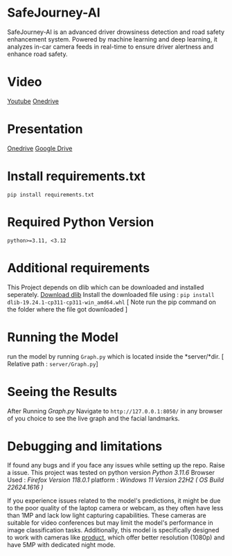 # SafeJourney-AI
SafeJourney-AI is an advanced driver drowsiness detection and road safety enhancement system. Powered by machine learning and deep learning, it analyzes in-car camera feeds in real-time to ensure driver alertness and enhance road safety. 

# Video
[Youtube](https://youtu.be/rqU9VOm5JgM)
[Onedrive](https://1drv.ms/v/s!Ag-zNH1pNyxzhC9r2IZ7_wvzx9SP?e=b5pkgv)

# Presentation
[Onedrive](https://1drv.ms/p/s!Ag-zNH1pNyxzhDDy4FHPTnzSG2Tc?e=tH0tq5)
[Google Drive](https://docs.google.com/presentation/d/10vyVEpRxzrKNkHlp8sxCEZ8x6sNLERK6/edit?usp=sharing&ouid=113870251689131757855&rtpof=true&sd=true)

# Install requirements.txt
`pip install requirements.txt`

# Required Python Version
`python>=3.11, <3.12`

# Additional requirements
This Project depends on dlib which can be downloaded and installed seperately.
[Download dlib](https://raw.githubusercontent.com/Murtaza-Saeed/dlib/master/dlib-19.24.1-cp311-cp311-win_amd64.whl)
Install the downloaded file using : `pip install dlib-19.24.1-cp311-cp311-win_amd64.whl`
[ Note run the pip command on the folder where the file got downloaded ] 

# Running the Model
run the model by running `Graph.py` which is located inside the *server/*dir. [ Relative path : `server/Graph.py`]

# Seeing the Results
After Running *Graph.py*
Navigate to `http://127.0.0.1:8050/` in any browser of you choice to see the live graph and the facial landmarks.

# Debugging and limitations 
If found any bugs and if you face any issues while setting up the repo. Raise a issue.
This project was tested on python version *Python 3.11.6* 
Browser Used : *Firefox Version 118.0.1*
platform : *Windows 11 Version 22H2 ( OS Build 22624.1616 )*

If you experience issues related to the model's predictions, it might be due to the poor quality of the laptop camera or webcam, as they often have less than 1MP and lack low light capturing capabilities. These cameras are suitable for video conferences but may limit the model's performance in image classification tasks. Additionally, this model is specifically designed to work with cameras like [product](https://amzn.eu/d/i6vwRat), which offer better resolution (1080p) and have 5MP with dedicated night mode.
